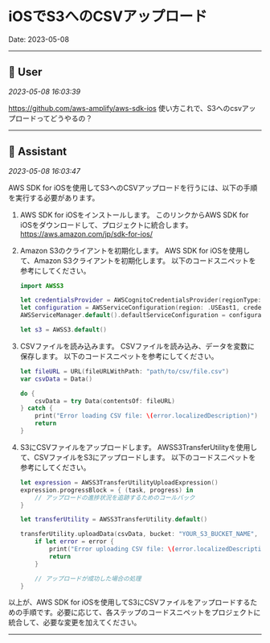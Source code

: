 # iOSでS3へのCSVアップロード

Date: 2023-05-08

---

## 👤 User
*2023-05-08 16:03:39*

https://github.com/aws-amplify/aws-sdk-ios 使い方これで、S3へのcsvアップロードってどうやるの？

---

## 🤖 Assistant
*2023-05-08 16:03:47*

AWS SDK for iOSを使用してS3へのCSVアップロードを行うには、以下の手順を実行する必要があります。

1. AWS SDK for iOSをインストールします。
   このリンクからAWS SDK for iOSをダウンロードして、プロジェクトに統合します。
   https://aws.amazon.com/jp/sdk-for-ios/

2. Amazon S3のクライアントを初期化します。
   AWS SDK for iOSを使用して、Amazon S3クライアントを初期化します。
   以下のコードスニペットを参考にしてください。

   ```swift
   import AWSS3

   let credentialsProvider = AWSCognitoCredentialsProvider(regionType: .USEast1, identityPoolId: "YOUR_IDENTITY_POOL_ID")
   let configuration = AWSServiceConfiguration(region: .USEast1, credentialsProvider: credentialsProvider)
   AWSServiceManager.default().defaultServiceConfiguration = configuration

   let s3 = AWSS3.default()
   ```

3. CSVファイルを読み込みます。
   CSVファイルを読み込み、データを変数に保存します。
   以下のコードスニペットを参考にしてください。

   ```swift
   let fileURL = URL(fileURLWithPath: "path/to/csv/file.csv")
   var csvData = Data()

   do {
       csvData = try Data(contentsOf: fileURL)
   } catch {
       print("Error loading CSV file: \(error.localizedDescription)")
       return
   }
   ```

4. S3にCSVファイルをアップロードします。
   AWSS3TransferUtilityを使用して、CSVファイルをS3にアップロードします。
   以下のコードスニペットを参考にしてください。

   ```swift
   let expression = AWSS3TransferUtilityUploadExpression()
   expression.progressBlock = { (task, progress) in
       // アップロードの進捗状況を追跡するためのコールバック
   }

   let transferUtility = AWSS3TransferUtility.default()

   transferUtility.uploadData(csvData, bucket: "YOUR_S3_BUCKET_NAME", key: "path/to/destination/file.csv", contentType: "text/csv", expression: expression) { (task, error) in
       if let error = error {
           print("Error uploading CSV file: \(error.localizedDescription)")
           return
       }

       // アップロードが成功した場合の処理
   }
   ```

以上が、AWS SDK for iOSを使用してS3にCSVファイルをアップロードするための手順です。必要に応じて、各ステップのコードスニペットをプロジェクトに統合して、必要な変更を加えてください。

---
